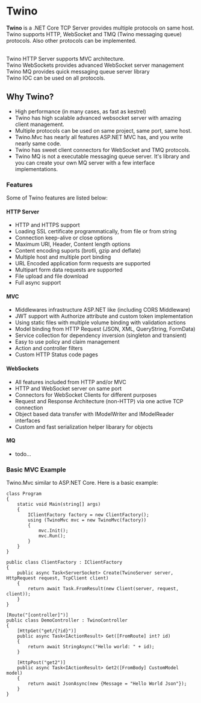 # Twino

**Twino** is a .NET Core TCP Server provides multiple protocols on same host.<br>
Twino supports HTTP, WebSocket and TMQ (Twino messaging queue) protocols. Also other protocols can be implemented.<br><br>

Twino HTTP Server supports MVC architecture.<br>
Twino WebSockets provides advanced WebSocket server management<br>
Twino MQ provides quick messaging queue server library<br>
Twino IOC can be used on all protocols.

## Why Twino?

- High performance (in many cases, as fast as kestrel)
- Twino has high scalable advanced websocket server with amazing client management.
- Multiple protocols can be used on same project, same port, same host.
- Twino.Mvc has nearly all features ASP.NET MVC has, and you write nearly same code.
- Twino has sweet client connectors for WebSocket and TMQ protocols.
- Twino MQ is not a executable messaging queue server. It's library and you can create your own MQ server with a few interface implementations.

### Features

Some of Twino features are listed below:

#### HTTP Server

- HTTP and HTTPS support
- Loading SSL certificate programmatically, from file or from string
- Connection keep-alive or close options
- Maximum URI, Header, Content length options
- Content encoding suports (brotli, gzip and deflate)
- Multiple host and multiple port binding
- URL Encoded application form requests are supported
- Multipart form data requests are supported
- File upload and file download
- Full async support

#### MVC

- Middlewares infrastructure ASP.NET like (including CORS Middleware)
- JWT support with Authorize attribute and custom token implementation
- Using static files with multiple volume binding with validation actions
- Model binding from HTTP Request (JSON, XML, QueryString, FormData)
- Service collection for dependency inversion (singleton and transient)
- Easy to use policy and claim management
- Action and controller filters
- Custom HTTP Status code pages

#### WebSockets

- All features included from HTTP and/or MVC
- HTTP and WebSocket server on same port
- Connectors for WebSocket Clients for different purposes
- Request and Response Architecture (non-HTTP) via one active TCP connection
- Object based data transfer with IModelWriter and IModelReader interfaces
- Custom and fast serialization helper libarary for objects

#### MQ

- todo...

### Basic MVC Example

Twino.Mvc similar to ASP.NET Core. Here is a basic example:

    class Program
    {
        static void Main(string[] args)
        {
            IClientFactory factory = new ClientFactory();
            using (TwinoMvc mvc = new TwinoMvc(factory))
            {
                mvc.Init();
                mvc.Run();
            }
        }
    }
	
    public class ClientFactory : IClientFactory
    {
        public async Task<ServerSocket> Create(TwinoServer server, HttpRequest request, TcpClient client)
        {
            return await Task.FromResult(new Client(server, request, client));
        }
    }
    
    [Route("[controller]")]
    public class DemoController : TwinoController
    {
        [HttpGet("get/{?id}")]
        public async Task<IActionResult> Get([FromRoute] int? id)
        {
            return await StringAsync("Hello world: " + id);
        }

        [HttpPost("get2")]
        public async Task<IActionResult> Get2([FromBody] CustomModel model)
        {
            return await JsonAsync(new {Message = "Hello World Json"});
        }
    }
